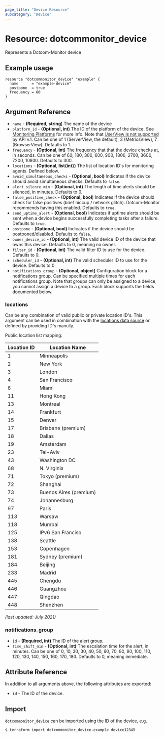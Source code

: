 ```yaml
---
page_title: "Device Resource"
subcategory: "Device"
---
```

# Resource: dotcommonitor_device
Represents a Dotcom-Monitor device

## Example usage
```hcl
resource "dotcommonitor_device" "example" {
  name      = "example-device"
  postpone  = true
  frequency = 60
}
```

## Argument Reference
* `name` - **(Required, string)** The name of the device
* `platform_id` - **(Optional, int)**  The ID of the platform of the device. See [Monitoring Platforms](https://wiki.dotcom-monitor.com/knowledge-base-category/monitoring-platforms/) for more info. Note that [UserView is not supported](https://wiki.dotcom-monitor.com/knowledge-base/get-device-list-by-platform/) by API v.1. Can be one of 1 (ServerView, the default), 3 (MetricsView), 7 (BrowserView). Defaults to 1.
* `frequency` - **(Optional, int)** The frequency that that the device checks at, in seconds. Can be one of 60, 180, 300, 600, 900, 1800, 2700, 3600, 7200, 10800. Defaults to 300.
* `locations` - **(Optional, list{int})** The list of location ID's for monitoring agents. Defined below.
* `avoid_simultaneous_checks` - **(Optional, bool)** Indicates if the device should avoid simultaneous checks. Defaults to `false`.
* `alert_silence_min` - **(Optional, int)** The length of time alerts should be silenced, in minutes. Defaults to 0.
* `false_positive_check` - **(Optional, bool)** Indicates if the device should check for false positives (brief hiccup / network glitch). Dotcom-Monitor recommends having this enabled. Defaults to `true`.
* `send_uptime_alert` - **(Optional, bool)** Indicates if uptime alerts should be sent when a device begins successfully completing tasks after a failure. Defaults to `true`.
* `postpone` - **(Optional, bool)** Indicates if the device should be postponed/disabled. Defaults to `false`.
* `owner_device_id` - **(Optional, int)** The valid device ID of the device that owns this device. Defaults to 0, meaning no owner.
* `filter_id` - **(Optional, int)** The valid filter ID to use for the device. Defaults to 0.
* `scheduler_id` - **(Optional, int)** The valid scheduler ID to use for the device. Defaults to 0.
* `notifications_group` - **(Optional, object)** Configuration block for a notifications group. Can be specified multiple times for each notifications group. Note that groups can only be assigned to a device, you cannot assign a device to a group. Each block supports the fields documented below.

### locations
Can be any combination of valid public or private location ID's. This argument can be used in combination with the [locations data source](https://registry.terraform.io/providers/rymancl/dotcommonitor/latest/docs/data-sources/locations) or defined by providing ID's manully.

Public location list mapping:

Location ID | Location Name
--- | ---
1 	| Minneapolis 
2 	| New York 
3 	| London 
4 	| San Francisco 
6 	| Miami 
11 	| Hong Kong 
13 	| Montreal 
14 	| Frankfurt 
15 	| Denver 
17 	| Brisbane (premium)
18 	| Dallas 
19 	| Amsterdam 
23 	| Tel-Aviv 
43 	| Washington DC 
68 	| N. Virginia 
71 	| Tokyo (premium)
72 	| Shanghai 
73 	| Buenos Aires (premium)
74 	| Johannesburg 
97 	| Paris 
113 |	Warsaw 
118 |	Mumbai 
125 |	IPv6 San Franciso 
138 |	Seattle 
153 |	Copenhagen 
181 |	Sydney (premium)
184 |	Beijing 
233 |	Madrid 
445 |	Chengdu 
446 |	Guangzhou 
447 |	Qingdao 
448 |	Shenzhen 

_(last updated: July 2021)_

### notifications_group
* `id` - **(Required, int)** The ID of the alert group.
* `time_shift_min` - **(Optional, int)** The escalation time for the alert, in minutes. Can be one of 0, 10, 20, 30, 40, 50, 60, 70, 80, 90, 100, 110, 120, 130, 140, 150, 160, 170, 180. Defaults to 0, meaning immediate.

## Attribute Reference
In addition to all arguments above, the following attributes are exported:

* `id` - The ID of the device.

## Import
`dotcommonitor_device` can be imported using the ID of the device, e.g.

```
$ terraform import dotcommonitor_device.example device12345
```
